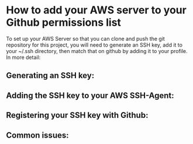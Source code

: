 # How to add your AWS server to your Github permissions list

To set up your AWS Server so that you can clone and push the git repository for this project, you will need to generate an SSH key, add it to your ~/.ssh directory, then match that on github by adding it to your profile. In more detail: 

## Generating an SSH key: 




## Adding the SSH key to your AWS SSH-Agent: 

## Registering your SSH key with Github: 

## Common issues: 

